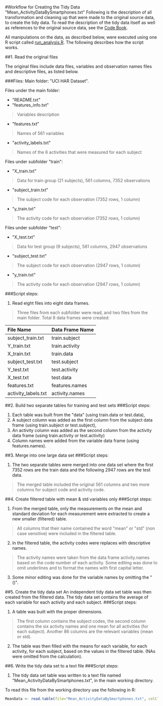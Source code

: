 #Workflow for Creating the Tidy Data "Mean_ActivityDataBySmartphones.txt"
Following is the description of all transformation and cleaning up that were made to the original source data, to create the tidy data. To read the description of the tidy data itself as well as references to the original source data, see the [Code Book](https://github.com/anat-kedem/TidyDataActivityRecognitionUsingSmartphones/blob/master/CodeBook.md).

All manipulations on the data, as described below, were executed using one R script called [run_analysis.R](https://github.com/anat-kedem/TidyDataActivityRecognitionUsingSmartphones/blob/master/run_analysis.R). The following describes how the script works.

##1. Read the original files

The original files include data files, variables and observation names files and descriptive files, as listed below.

###Files:
Main folder: "UCI HAR Dataset".

Files under the main folder:
- "README.txt"
- "features_info.txt" 
>Variables description

- "features.txt" 
>Names of 561 variables

- "activity_labels.txt"
>Names of the 6 activities that were measured for each subject

Files under subfolder "train":
- "X_train.txt"
>Data for train group (21 subjects), 561 columns, 7352 observations

- "subject_train.txt"
>The subject code for each observation (7352 rows, 1 column)

- "y_train.txt"
>The activity code for each observation (7352 rows, 1 column)

Files under subfolder "test":
- "X_test.txt"
>Data for test group (9 subjects), 561 columns, 2947 observations

- "subject_test.txt"
>The subject code for each observation (2947 rows, 1 column)

- "y_train.txt"
>The activity code for each observation (2947 rows, 1 column)

###Script steps:
1. Read eight files into eight data frames.
>Three files from each subfolder were read, and two files from the main folder. Total 8 data frames were created:

File Name  | Data Frame Name
:----- | :--------
subject_train.txt | train.subject
Y_train.txt | train.activity
X_train.txt | train.data
subject_test.txt | test.subject
Y_test.txt | test.activity
X_test.txt | test.data
features.txt | features.names
activity_labels.txt | activity.names

##2. Build two separate tables for training and test sets
###Script steps:
1. Each table was built from the "data" (using train.data or test.data), 
2. A subject column was added as the first column from the subject data frame (using train.subject or test.subject),
3. An activity column was added as the second column from the activity data frame (using train.activity or test.activity)
4. Column names were added from the variable data frame (using features.names).

##3. Merge into one large data set
###Script steps:
1. The two separate tables were merged into one data set where the first 7352 rows are the train data and the following 2947 rows are the test data.
>The merged table included the original 561 columns and two more columns for subject code and activity code.

##4. Create filtered table with mean & std variables only
###Script steps:
1. From the merged table, only the measurements on the mean and standard deviation for each measurement were extracted to create a new smaller (filtered) table. 
>All columns that their name contained the word "mean" or "std" (non case sensitive) were included in the filtered table.
2. In the filtered table, the activity codes were replaces with descriptive names. 
>The activity names were taken from the data frame activity.names based on the code number of each activity. Some editing was done to omit underlines and to format the names with first capital letter.
3. Some minor editing was done for the variable names by omitting the "()".

##5. Create the tidy data set
An independent tidy data set table was then created from the filtered data. The tidy data set contains the average of each variable for each activity and each subject.
###Script steps:
1. A table was built with the proper dimensions.
>The first column contains the subject codes, the second column contains the six activity names and one mean for all activities (for each subject). Another 86 columns are the relevant variables (mean or std).
2. The table was then filled with the means for each variable, for each activity, for each subject, based on the values in the filtered table. (NAs were omitted from the calculation).

##6. Write the tidy data set to a text file
###Script steps:
1. The tidy data set table was written to a text file named "Mean_ActivityDataBySmartphones.txt", in the main working directory.

To read this file from the working directory use the following in R:
```R
MeanData <- read.table(file="Mean_ActivityDataBySmartphones.txt", colClasses=c("character", "character",rep("numeric",86)), header=TRUE)
```
